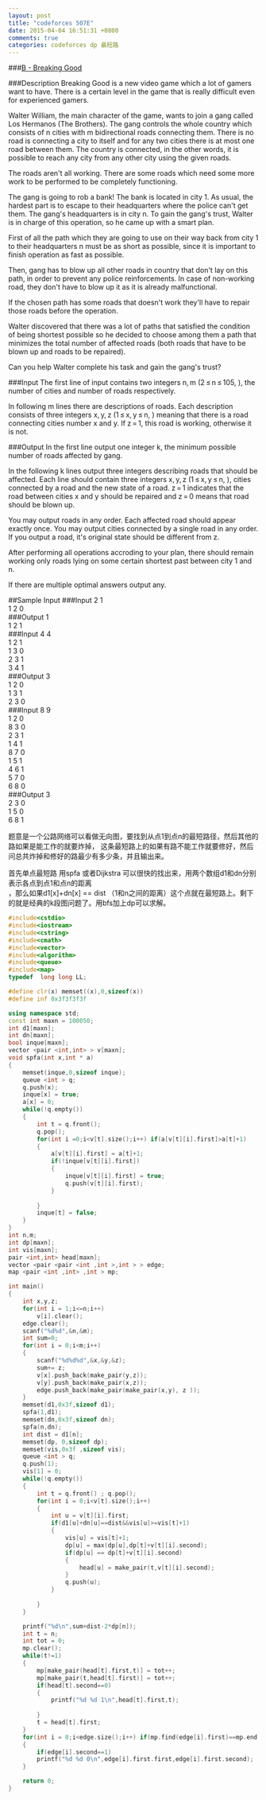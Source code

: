 ```yaml
---
layout: post
title: "codeforces 507E"
date: 2015-04-04 16:51:31 +0800
comments: true
categories: codeforces dp 最短路
---
```



###[B - Breaking Good](http://acm.hust.edu.cn/vjudge/problem/visitOriginUrl.action?id=108837)
<!--more-->
###Description
Breaking Good is a new video game which a lot of gamers want to have. There is a certain level in the game that is really difficult even for experienced gamers.

Walter William, the main character of the game, wants to join a gang called Los Hermanos (The Brothers). The gang controls the whole country which consists of n cities with m bidirectional roads connecting them. There is no road is connecting a city to itself and for any two cities there is at most one road between them. The country is connected, in the other words, it is possible to reach any city from any other city using the given roads.

The roads aren't all working. There are some roads which need some more work to be performed to be completely functioning.

The gang is going to rob a bank! The bank is located in city 1. As usual, the hardest part is to escape to their headquarters where the police can't get them. The gang's headquarters is in city n. To gain the gang's trust, Walter is in charge of this operation, so he came up with a smart plan.

First of all the path which they are going to use on their way back from city 1 to their headquarters n must be as short as possible, since it is important to finish operation as fast as possible.

Then, gang has to blow up all other roads in country that don't lay on this path, in order to prevent any police reinforcements. In case of non-working road, they don't have to blow up it as it is already malfunctional.

If the chosen path has some roads that doesn't work they'll have to repair those roads before the operation.

Walter discovered that there was a lot of paths that satisfied the condition of being shortest possible so he decided to choose among them a path that minimizes the total number of affected roads (both roads that have to be blown up and roads to be repaired).

Can you help Walter complete his task and gain the gang's trust?

###Input
The first line of input contains two integers n, m (2 ≤ n ≤ 105, ), the number of cities and number of roads respectively.

In following m lines there are descriptions of roads. Each description consists of three integers x, y, z (1 ≤ x, y ≤ n, ) meaning that there is a road connecting cities number x and y. If z = 1, this road is working, otherwise it is not.

###Output
In the first line output one integer k, the minimum possible number of roads affected by gang.

In the following k lines output three integers describing roads that should be affected. Each line should contain three integers x, y, z (1 ≤ x, y ≤ n, ), cities connected by a road and the new state of a road. z = 1 indicates that the road between cities x and y should be repaired and z = 0 means that road should be blown up.

You may output roads in any order. Each affected road should appear exactly once. You may output cities connected by a single road in any order. If you output a road, it's original state should be different from z.

After performing all operations accroding to your plan, there should remain working only roads lying on some certain shortest past between city 1 and n.

If there are multiple optimal answers output any.

##Sample Input
###Input
2 1  
1 2 0  
###Output
1  
1 2 1  
###Input
4 4  
1 2 1  
1 3 0  
2 3 1  
3 4 1  
###Output
3  
1 2 0  
1 3 1  
2 3 0  
###Input
8 9  
1 2 0  
8 3 0  
2 3 1  
1 4 1  
8 7 0  
1 5 1  
4 6 1  
5 7 0  
6 8 0  
###Output
3  
2 3 0  
1 5 0  
6 8 1  

题意是一个公路网络可以看做无向图，要找到从点1到点n的最短路径，然后其他的路如果是能工作的就要炸掉， 这条最短路上的如果有路不能工作就要修好，然后问总共炸掉和修好的路最少有多少条，并且输出来。

首先单点最短路 用spfa 或者Dijkstra 可以很快的找出来，用两个数组d1和dn分别表示各点到点1和点n的距离  
，那么如果d1[x]+dn[x] == dist （1和n之间的距离）这个点就在最短路上。剩下的就是经典的k段图问题了。用bfs加上dp可以求解。

```cpp
#include<cstdio>
#include<iostream>
#include<cstring>
#include<cmath>
#include<vector>
#include<algorithm>
#include<queue>
#include<map>
typedef  long long LL;

#define clr(x) memset((x),0,sizeof(x))
#define inf 0x3f3f3f3f

using namespace std;
const int maxn = 100050;
int d1[maxn];
int dn[maxn];
bool inque[maxn];
vector <pair <int,int> > v[maxn];
void spfa(int x,int * a)
{
    memset(inque,0,sizeof inque);
    queue <int > q;
    q.push(x);
    inque[x] = true;
    a[x] = 0;
    while(!q.empty())
    {
        int t = q.front();
        q.pop();
        for(int i =0;i<v[t].size();i++) if(a[v[t][i].first]>a[t]+1)
        {
            a[v[t][i].first] = a[t]+1;
            if(!inque[v[t][i].first])
            {
                inque[v[t][i].first] = true;
                q.push(v[t][i].first);
            }
            
        }
        inque[t] = false;
    }
}
int n,m;
int dp[maxn];
int vis[maxn];
pair <int,int> head[maxn];
vector <pair <pair <int ,int >,int > > edge;
map <pair <int ,int> ,int > mp;

int main()
{
    int x,y,z;
    for(int i = 1;i<=n;i++)
        v[i].clear();
    edge.clear();
    scanf("%d%d",&n,&m);
    int sum=0;
    for(int i = 0;i<m;i++)
    {
        scanf("%d%d%d",&x,&y,&z);
        sum+= z;
        v[x].push_back(make_pair(y,z));
        v[y].push_back(make_pair(x,z));
        edge.push_back(make_pair(make_pair(x,y), z ));
    }
    memset(d1,0x3f,sizeof d1);
    spfa(1,d1);
    memset(dn,0x3f,sizeof dn);
    spfa(n,dn);
    int dist = d1[n];
    memset(dp, 0,sizeof dp);
    memset(vis,0x3f ,sizeof vis);
    queue <int > q;
    q.push(1);
    vis[1] = 0;
    while(!q.empty())
    {
        int t = q.front() ; q.pop();
        for(int i = 0;i<v[t].size();i++) 
        {
            int u = v[t][i].first;
            if(d1[u]+dn[u]==dist&&vis[u]>=vis[t]+1)
            {
                vis[u] = vis[t]+1;
                dp[u] = max(dp[u],dp[t]+v[t][i].second);
                if(dp[u] == dp[t]+v[t][i].second)
                {
                    head[u] = make_pair(t,v[t][i].second);
                }
                q.push(u);
            }
            
        }
    }

    printf("%d\n",sum+dist-2*dp[n]);
    int t = n;
    int tot = 0;
    mp.clear();
    while(t!=1)
    {
        mp[make_pair(head[t].first,t)] = tot++;
        mp[make_pair(t,head[t].first)] = tot++;
        if(head[t].second==0)
        {
            printf("%d %d 1\n",head[t].first,t);
            
        }
        t = head[t].first;
    }
    for(int i = 0;i<edge.size();i++) if(mp.find(edge[i].first)==mp.end())
    {
        if(edge[i].second==1)
        printf("%d %d 0\n",edge[i].first.first,edge[i].first.second);
    }

    return 0;
}


``` 
